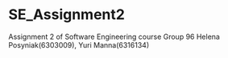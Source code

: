 # SE_Assignment2
Assignment 2 of Software Engineering course
Group 96
Helena Posyniak(6303009), Yuri Manna(6316134)